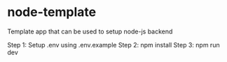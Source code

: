 # node-template
Template app that can be used to setup node-js backend

Step 1: Setup .env using .env.example
Step 2: npm install
Step 3: npm run dev